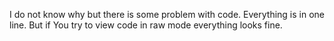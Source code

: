I do not know why but there is some problem with code. Everything is in one line. But if You try to view code in raw mode everything looks fine.
